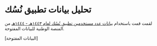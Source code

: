 # تحليل بيانات تطبيق نُسُك

لقمت قمت باستخدام [بيانات عدد مستخدمين تطبيق نُسُك لعام ١٤٤٣هـ - ١٤٤٤هـ](https://od.data.gov.sa/Data/en/dataset/1443-1444/resource/af395104-7d9c-41f7-a240-8eb30887b1a1) من المنصة الوطنية للبيانات المفتوحة.

[البيانات المفتوحة]

